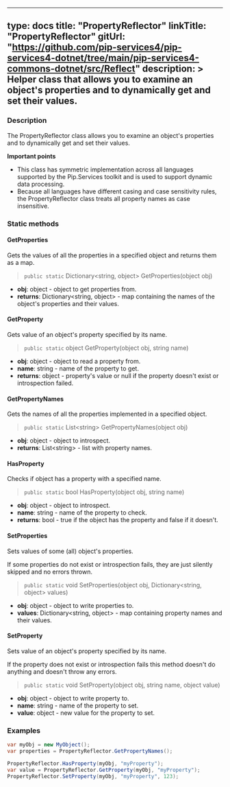 
---
type: docs
title: "PropertyReflector"
linkTitle: "PropertyReflector"
gitUrl: "https://github.com/pip-services4/pip-services4-dotnet/tree/main/pip-services4-commons-dotnet/src/Reflect"
description: >
    Helper class that allows you to examine an object's properties and to dynamically get and set their values.
---

### Description

The PropertyReflector class allows you to examine an object's properties and to dynamically get and set their values.

**Important points**

- This class has symmetric implementation across all languages supported by the Pip.Services toolkit and is used to support dynamic data processing.
- Because all languages have different casing and case sensitivity rules, the PropertyReflector class treats all property names as case insensitive.

### Static methods

#### GetProperties
Gets the values of all the properties in a specified object
and returns them as a map.

> `public static` Dictionary\<string, object\> GetProperties(object obj)

- **obj**: object - object to get properties from.
- **returns**: Dictionary\<string, object\> - map containing the names of the object's properties and their values.


#### GetProperty
Gets value of an object's property specified by its name.

> `public static` object GetProperty(object obj, string name)

- **obj**: object - object to read a property from.
- **name**: string - name of the property to get.
- **returns**: object - property's value or null if the property doesn't exist or introspection failed.

#### GetPropertyNames
Gets the names of all the properties implemented in a specified object.

> `public static` List\<string\> GetPropertyNames(object obj)

- **obj**: object - object to introspect.
- **returns**: List\<string\> - list with property names.

#### HasProperty
Checks if object has a property with a specified name.

> `public static` bool HasProperty(object obj, string name)

- **obj**: object - object to introspect.
- **name**: string - name of the property to check.
- **returns**: bool - true if the object has the property and false if it doesn't.

#### SetProperties
Sets values of some (all) object's properties.
 
If some properties do not exist or introspection fails,
they are just silently skipped and no errors thrown.

> `public static` void SetProperties(object obj, Dictionary\<string, object\> values)

- **obj**: object - object to write properties to.
- **values**: Dictionary\<string, object\> - map containing property names and their values.


#### SetProperty
Sets value of an object's property specified by its name.

If the property does not exist or introspection fails
this method doesn't do anything and doesn't throw any errors.

> `public static` void SetProperty(object obj, string name, object value)

- **obj**: object - object to write property to.
- **name**: string - name of the property to set.
- **value**: object - new value for the property to set.

### Examples

```cs
var myObj = new MyObject();
var properties = PropertyReflector.GetPropertyNames();

PropertyReflector.HasProperty(myObj, "myProperty");
var value = PropertyReflector.GetProperty(myObj, "myProperty");
PropertyReflector.SetProperty(myObj, "myProperty", 123);

```
